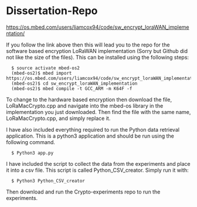 # Dissertation-Repo

https://os.mbed.com/users/liamcox94/code/sw_encrypt_loraWAN_implementation/

If you follow the link above then this will lead you to the repo for the software based encryption LoRaWAN implementation (Sorry but Github did not like the size of the files). This can be installed using the following steps:
```
  $ source activate mbed-os2
  (mbed-os2)$ mbed import https://os.mbed.com/users/liamcox94/code/sw_encrypt_loraWAN_implementation/
  (mbed-os2)$ cd sw_encrypt_loraWAN_implementation
  (mbed-os2)$ mbed compile -t GCC_ARM -m K64F -f
 ```
 
To change to the hardware based encryption then download the file, LoRaMacCrypto.cpp and navigate into the mbed-os library in the implementation you just downloaded. Then find the file with the same name, LoRaMacCrypto.cpp, and simply replace it. 

I have also included everything required to run the Python data retrieval application. This is a python3 application and should be run using the following command. 

```
  $ Python3 app.py
```



I have included the script to collect the data from the experiments and place it into a csv file. This script is called Python_CSV_creator. Simply run it with:

```
  $ Python3 Python_CSV_creator
```

Then download and run the Crypto-experiments repo to run the experiments. 
